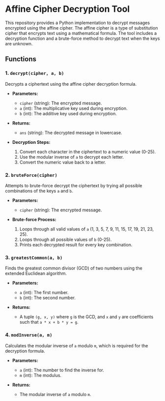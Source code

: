 # Affine Cipher Decryption Tool

This repository provides a Python implementation to decrypt messages encrypted using the affine cipher. The affine cipher is a type of substitution cipher that encrypts text using a mathematical formula. The tool includes a decryption function and a brute-force method to decrypt text when the keys are unknown.

## Functions

### 1. `decrypt(cipher, a, b)`
Decrypts a ciphertext using the affine cipher decryption formula.

- **Parameters:**
  - `cipher` (string): The encrypted message.
  - `a` (int): The multiplicative key used during encryption.
  - `b` (int): The additive key used during encryption.

- **Returns:**
  - `ans` (string): The decrypted message in lowercase.

- **Decryption Steps:**
  1. Convert each character in the ciphertext to a numeric value (0-25).
  2. Use the modular inverse of `a` to decrypt each letter.
  3. Convert the numeric value back to a letter.

### 2. `bruteForce(cipher)`
Attempts to brute-force decrypt the ciphertext by trying all possible combinations of the keys `a` and `b`.

- **Parameters:**
  - `cipher` (string): The encrypted message.

- **Brute-force Process:**
  1. Loops through all valid values of `a` (1, 3, 5, 7, 9, 11, 15, 17, 19, 21, 23, 25).
  2. Loops through all possible values of `b` (0-25).
  3. Prints each decrypted result for every key combination.

### 3. `greatestCommon(a, b)`
Finds the greatest common divisor (GCD) of two numbers using the extended Euclidean algorithm.

- **Parameters:**
  - `a` (int): The first number.
  - `b` (int): The second number.

- **Returns:**
  - A tuple `(g, x, y)` where `g` is the GCD, and `x` and `y` are coefficients such that `a * x + b * y = g`.

### 4. `modInverse(a, m)`
Calculates the modular inverse of `a` modulo `m`, which is required for the decryption formula.

- **Parameters:**
  - `a` (int): The number to find the inverse for.
  - `m` (int): The modulus.

- **Returns:**
  - The modular inverse of `a` modulo `m`.
